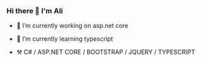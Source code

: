 ### Hi there 👋 I'm Ali


- 🔭 I’m currently working on asp.net core
- 🌱 I’m currently learning typescript

- ⚒️ C# / ASP.NET CORE / BOOTSTRAP / JQUERY / TYPESCRIPT
